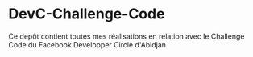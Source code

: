 # DevC-Challenge-Code
Ce depôt contient toutes mes réalisations en relation avec le Challenge Code du Facebook Developper Circle d'Abidjan
